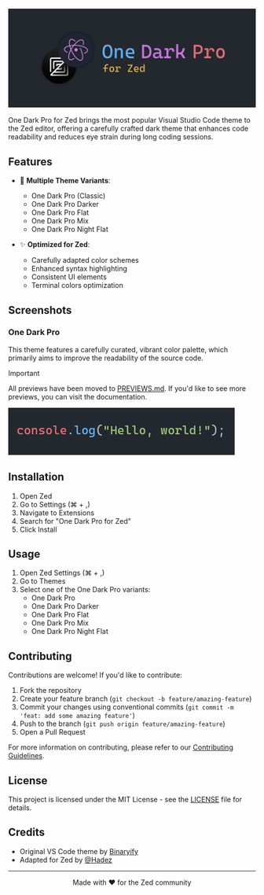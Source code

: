 ![One Dark Pro Banner](assets/banner.png)

One Dark Pro for Zed brings the most popular Visual Studio Code theme to the Zed editor, offering a carefully crafted dark theme that enhances code readability and reduces eye strain during long coding sessions.

## Features

- 🎨 **Multiple Theme Variants**:
  - One Dark Pro (Classic)
  - One Dark Pro Darker
  - One Dark Pro Flat
  - One Dark Pro Mix
  - One Dark Pro Night Flat

 - ✨ **Optimized for Zed**:
   - Carefully adapted color schemes
   - Enhanced syntax highlighting
   - Consistent UI elements
   - Terminal colors optimization

## Screenshots

### One Dark Pro
This theme features a carefully curated, vibrant color palette, which primarily aims to improve the readability of the source code.

> [!IMPORTANT]
> All previews have been moved to [PREVIEWS.md](docs/PREVIEWS.md). If you'd like to see more previews, you can visit the documentation. 

![One Dark Pro](assets/previews/one-dark-pro-preview.png)

## Installation

1. Open Zed
2. Go to Settings (⌘ + ,)
3. Navigate to Extensions
4. Search for "One Dark Pro for Zed"
5. Click Install

## Usage

1. Open Zed Settings (⌘ + ,)
2. Go to Themes
3. Select one of the One Dark Pro variants:
   - One Dark Pro
   - One Dark Pro Darker
   - One Dark Pro Flat
   - One Dark Pro Mix
   - One Dark Pro Night Flat

## Contributing

Contributions are welcome! If you'd like to contribute:

1. Fork the repository
2. Create your feature branch (`git checkout -b feature/amazing-feature`)
3. Commit your changes using conventional commits (`git commit -m 'feat: add some amazing feature'`)
4. Push to the branch (`git push origin feature/amazing-feature`)
5. Open a Pull Request

For more information on contributing, please refer to our [Contributing Guidelines](docs/CONTRIBUTING.md).

## License

This project is licensed under the MIT License - see the [LICENSE](LICENSE) file for details.

## Credits

- Original VS Code theme by [Binaryify](https://github.com/Binaryify/OneDark-Pro)
- Adapted for Zed by [@Hadez](https://github.com/hadez8877)

---

<p align="center">Made with ❤️ for the Zed community</p>
